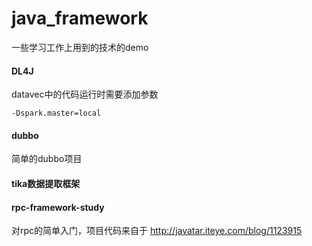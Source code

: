 # java_framework
一些学习工作上用到的技术的demo

#### DL4J
datavec中的代码运行时需要添加参数
    
    -Dspark.master=local 

#### dubbo
简单的dubbo项目

#### tika数据提取框架

#### rpc-framework-study
对rpc的简单入门，项目代码来自于 http://javatar.iteye.com/blog/1123915